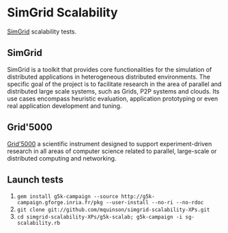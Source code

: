 SimGrid Scalability
===================

[SimGrid](http://simgrid.gforge.inria.fr/) scalability tests.

SimGrid
-------
SimGrid is a toolkit that provides core functionalities for the simulation of distributed applications in heterogeneous distributed environments. The specific goal of the project is to facilitate research in the area of parallel and distributed large scale systems, such as Grids, P2P systems and clouds. Its use cases encompass heuristic evaluation, application prototyping or even real application development and tuning.

Grid'5000
---------
[Grid'5000](https://www.grid5000.fr/) a scientific instrument designed to support experiment-driven research in all areas of computer science related to parallel, large-scale or
distributed computing and networking.

Launch tests
------------
1. `gem install g5k-campaign --source http://g5k-campaign.gforge.inria.fr/pkg --user-install --no-ri --no-rdoc`
2. `git clone git://github.com/mquinson/simgrid-scalability-XPs.git`
2. `cd simgrid-scalability-XPs/g5k-scalab; g5k-campaign -i sg-scalability.rb`
